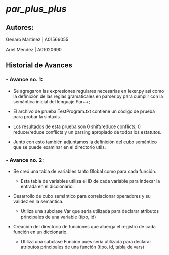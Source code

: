 # *par_plus_plus*

## Autores:

Genaro Martínez | A01566055

Ariel Méndez | A01020690

## Historial de Avances

### - Avance no. 1:

- Se agregaron las expresiones regulares necesarias en lexer.py así como la definición de las reglas gramaticales en parser.py para cumplir con la semántica inicial del lenguaje Par++;

- El archivo de prueba TestProgram.txt contiene un código de prueba para probar la sintaxis.

- Los resultados de esta prueba son 0 shift/reduce conflicts, 0 reduce/reduce conflicts y un parsing apropiado de todos los estatutos.

- Junto con esto también adjuntamos la definición del cubo semántico que se puede examinar en el directorio utils.

### - Avance no. 2:

- Se creó una tabla de variables tanto Global como para cada función.
  - Esta tabla de variables utiliza el ID de cada variable para indexar la entrada en el diccionario.

- Desarrollo de cubo semántico para correlacionar operadores y su validez en la semántica.
  - Utiliza una subclase Var que sería utilizada para declarar atributos principales de una variable (tipo, id)

- Creación del directorio de funciones que alberga el registro de cada función en un diccionario.
  - Utiliza una subclase Funcion pues sería utilizada para declarar atributos principales de una función (tipo, id, tabla de vars)
